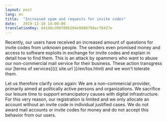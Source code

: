 ```yaml
---
layout: post
lang: en
title:  "Increased spam and requests for invite codes"
date:   2019-12-10 14:00:00
translationKey: d41d8cd98f00b204e9800798ecf8427e
---
```


Recently, our users have received an increased amount of questions for invite codes from unknown people.
The senders even promised money and access to software exploits in exchange for invite codes and explain in detail how to find them.
This is an attack by spammers who want to abuse our non-commercial mail service for their business.
These action transgress our [terms of services]({{ site.url }}/en/tos.html) and we won't tolerate them.

Let us therefore clarify once again:
We are a non-commercial provider, primarily aimed at politically active persons and organizations.
We sacrifice our leisure time to support emancipatory causes with digital infrastructure.
For this very reason, our registration is limited and we only allocate an account without an invite code in individual justified cases.
We do not award mail accounts or invite codes for money and do not accept this behavior from our users.
